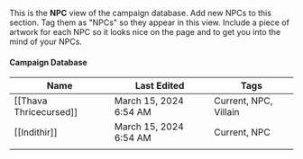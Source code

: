 This is the **NPC** view of the campaign database. Add new NPCs to this section. Tag them as "NPCs" so they appear in this view. Include a piece of artwork for each NPC so it looks nice on the page and to get you into the mind of your NPCs.

#### Campaign Database

| Name                   | Last Edited            | Tags                  |
| ---------------------- | ---------------------- | --------------------- |
| [[Thava Thricecursed]] | March 15, 2024 6:54 AM | Current, NPC, Villain |
| [[Indithir]]           | March 15, 2024 6:54 AM | Current, NPC          |
|                        |                        |                       |
